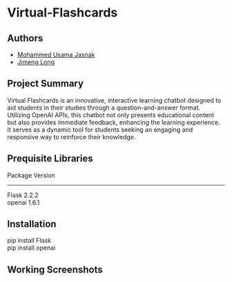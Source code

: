 # Virtual-Flashcards

## Authors
* [Mohammed Usama Jasnak](https://github.com/UsamaJasnak/) 
* [Jimeng Long](https://github.com/Jimeng-Long) 

## Project Summary
Virtual Flashcards is an innovative, interactive learning chatbot designed to aid students in their studies through a question-and-answer format. Utilizing OpenAI APIs, this chatbot not only presents educational content but also provides immediate feedback, enhancing the learning experience. It serves as a dynamic tool for students seeking an engaging and responsive way to reinforce their knowledge.

## Prequisite Libraries
Package                       Version
----------------------------- ---------------
Flask                         2.2.2 <br>
openai                        1.6.1

## Installation
pip install Flask <br>
pip install openai

## Working Screenshots
